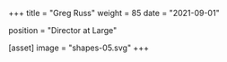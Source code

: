 +++
title = "Greg Russ"
weight = 85
date = "2021-09-01"

position = "Director at Large"

[asset]
  image = "shapes-05.svg"
+++

